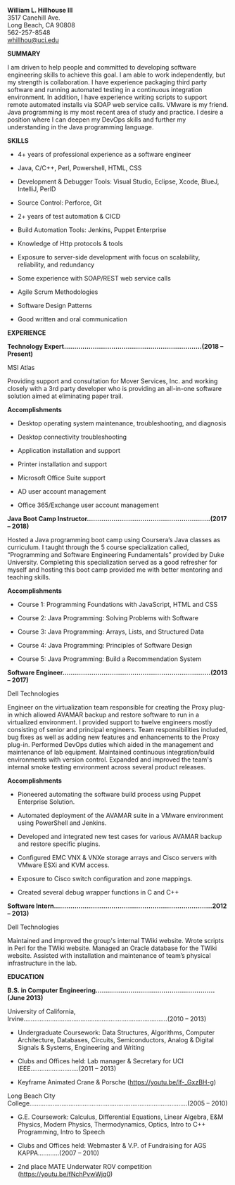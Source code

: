 **William L. Hillhouse III**  
3517 Canehill Ave.  
Long Beach, CA 90808  
562-257-8548  
<whillhou@uci.edu>

**SUMMARY**

I am driven to help people and committed to developing software engineering
skills to achieve this goal. I am able to work independently, but my strength is
collaboration. I have experience packaging third party software and running
automated testing in a continuous integration environment. In addition, I have
experience writing scripts to support remote automated installs via SOAP web
service calls. VMware is my friend. Java programming is my most recent area of
study and practice. I desire a position where I can deepen my DevOps skills and
further my understanding in the Java programming language.

**SKILLS**

-   4+ years of professional experience as a software engineer

-   Java, C/C++, Perl, Powershell, HTML, CSS

-   Development & Debugger Tools: Visual Studio, Eclipse, Xcode, BlueJ,
    IntelliJ, PerlD

-   Source Control: Perforce, Git

-   2+ years of test automation & CICD

-   Build Automation Tools: Jenkins, Puppet Enterprise

-   Knowledge of Http protocols & tools

-   Exposure to server-side development with focus on scalability, reliability,
    and redundancy

-   Some experience with SOAP/REST web service calls

-   Agile Scrum Methodologies

-   Software Design Patterns

-   Good written and oral communication

**EXPERIENCE**

**Technology Expert………………………………………………………….(2018 – Present)**

MSI Atlas

Providing support and consultation for Mover Services, Inc. and working closely
with a 3rd party developer who is providing an all-in-one software solution
aimed at eliminating paper trail.

**Accomplishments**

-   Desktop operating system maintenance, troubleshooting, and diagnosis

-   Desktop connectivity troubleshooting

-   Application installation and support

-   Printer installation and support

-   Microsoft Office Suite support

-   AD user account management

-   Office 365/Exchange user account management

**Java Boot Camp Instructor…………………………………………………...(2017 – 2018)**

Hosted a Java programming boot camp using Coursera’s Java classes as curriculum.
I taught through the 5 course specialization called, “Programming and Software
Engineering Fundamentals” provided by Duke University. Completing this
specialization served as a good refresher for myself and hosting this boot camp
provided me with better mentoring and teaching skills.

**Accomplishments**

-   Course 1: Programming Foundations with JavaScript, HTML and CSS

-   Course 2: Java Programming: Solving Problems with Software

-   Course 3: Java Programming: Arrays, Lists, and Structured Data

-   Course 4: Java Programming: Principles of Software Design

-   Course 5: Java Programming: Build a Recommendation System

**Software Engineer……………………………………………………………...(2013 – 2017)**

Dell Technologies

Engineer on the virtualization team responsible for creating the Proxy plug-in
which allowed AVAMAR backup and restore software to run in a virtualized
environment. I provided support to twelve engineers mostly consisting of senior
and principal engineers. Team responsibilities included, bug fixes as well as
adding new features and enhancements to the Proxy plug-in. Performed DevOps
duties which aided in the management and maintenance of lab equipment.
Maintained continuous integration/build environments with version control.
Expanded and improved the team's internal smoke testing environment across
several product releases.

**Accomplishments**

-   Pioneered automating the software build process using Puppet Enterprise
    Solution.

-   Automated deployment of the AVAMAR suite in a VMware environment using
    PowerShell and Jenkins.

-   Developed and integrated new test cases for various AVAMAR backup and
    restore specific plugins.

-   Configured EMC VNX & VNXe storage arrays and Cisco servers with VMware ESXi
    and KVM access.

-   Exposure to Cisco switch configuration and zone mappings.

-   Created several debug wrapper functions in C and C++

**Software Intern…………………………………………………………………..2012 – 2013)**

Dell Technologies

Maintained and improved the group's internal TWiki website. Wrote scripts in
Perl for the TWiki website. Managed an Oracle database for the TWiki website.
Assisted with installation and maintenance of team’s physical infrastructure in
the lab.

**EDUCATION**

**B.S. in Computer Engineering………………………………………………….(June 2013)**

University of California, Irvine………………………………………………………………………(2010 – 2013)

-   Undergraduate Coursework: Data Structures, Algorithms, Computer
    Architecture, Databases, Circuits, Semiconductors, Analog & Digital Signals
    & Systems, Engineering and Writing

-   Clubs and Offices held: Lab manager & Secretary for UCI IEEE……………………...(2011
    – 2013)

-   Keyframe Animated Crane & Porsche (<https://youtu.be/lf-_GxzBH-g>)

Long Beach City College……………………………………………………………………………..(2005 – 2010)

-   G.E. Coursework: Calculus, Differential Equations, Linear Algebra, E&M
    Physics, Modern Physics, Thermodynamics, Optics, Intro to C++ Programming,
    Intro to Speech

-   Clubs and Offices held: Webmaster & V.P. of Fundraising for AGS
    KAPPA…………(2007 – 2010)

-   2nd place MATE Underwater ROV competition (<https://youtu.be/fNchPvwWjq0>)
